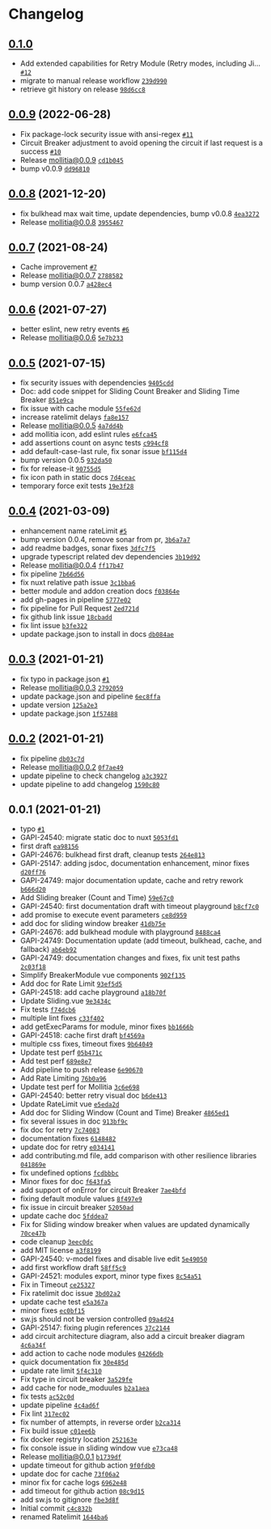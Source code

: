 # Changelog

## [0.1.0](https://github.com/genesys/mollitia/compare/0.0.9...0.1.0)

- Add extended capabilities for Retry Module (Retry modes, including Ji… [`#12`](https://github.com/genesys/mollitia/pull/12)
- migrate to manual release workflow [`239d990`](https://github.com/genesys/mollitia/commit/239d9903f96fa605f934b8193fbc2440a2a83bd1)
- retrieve git history on release [`98d6cc8`](https://github.com/genesys/mollitia/commit/98d6cc880f6b25738a9728c5c129b4b1d4624f33)

## [0.0.9](https://github.com/genesys/mollitia/compare/0.0.8...0.0.9) (2022-06-28)

- Fix package-lock security issue with ansi-regex [`#11`](https://github.com/genesys/mollitia/pull/11)
- Circuit Breaker adjustment to avoid opening the circuit if last request is a success [`#10`](https://github.com/genesys/mollitia/pull/10)
- Release mollitia@0.0.9 [`cd1b045`](https://github.com/genesys/mollitia/commit/cd1b045a95e3db8c23dd1402fcb1f4415bdbdd23)
- bump v0.0.9 [`dd96810`](https://github.com/genesys/mollitia/commit/dd968107d86c0b69dc009a5531049ef18f8a68b7)

## [0.0.8](https://github.com/genesys/mollitia/compare/0.0.7...0.0.8) (2021-12-20)

- fix bulkhead max wait time, update dependencies, bump v0.0.8 [`4ea3272`](https://github.com/genesys/mollitia/commit/4ea32724368fe3025617c80e3d6358fd51bb8dc3)
- Release mollitia@0.0.8 [`3955467`](https://github.com/genesys/mollitia/commit/3955467b2ca503e6223397d56594e23afc312ecc)

## [0.0.7](https://github.com/genesys/mollitia/compare/0.0.6...0.0.7) (2021-08-24)

- Cache improvement [`#7`](https://github.com/genesys/mollitia/pull/7)
- Release mollitia@0.0.7 [`2788582`](https://github.com/genesys/mollitia/commit/278858240173fc9621c360e96e65d82a9fc2bdb9)
- bump version 0.0.7 [`a428ec4`](https://github.com/genesys/mollitia/commit/a428ec4ac2ad3fb494042fbcc2755d9c495320a9)

## [0.0.6](https://github.com/genesys/mollitia/compare/0.0.5...0.0.6) (2021-07-27)

- better eslint, new retry events [`#6`](https://github.com/genesys/mollitia/pull/6)
- Release mollitia@0.0.6 [`5e7b233`](https://github.com/genesys/mollitia/commit/5e7b233983a8e048da4786e0d8b7f2a005811d83)

## [0.0.5](https://github.com/genesys/mollitia/compare/0.0.4...0.0.5) (2021-07-15)

- fix security issues with dependencies [`9405cdd`](https://github.com/genesys/mollitia/commit/9405cdd035c0d04511795416fcecf851ec4edbe4)
- Doc: add code snippet for Sliding Count Breaker and Sliding Time Breaker [`851e9ca`](https://github.com/genesys/mollitia/commit/851e9cafbf5a6866bc154f87bdf8d54463f3d1ec)
- fix issue with cache module [`55fe62d`](https://github.com/genesys/mollitia/commit/55fe62db59b51905cc2cbb28a5ee439c1afd53cc)
- increase ratelimit delays [`fa8e157`](https://github.com/genesys/mollitia/commit/fa8e1572a25429890c78767f4fcd14b0384ffb42)
- Release mollitia@0.0.5 [`4a7dd4b`](https://github.com/genesys/mollitia/commit/4a7dd4bc1e984036f8bc0dd91ac22a1da48048fc)
- add mollitia icon, add eslint rules [`e6fca45`](https://github.com/genesys/mollitia/commit/e6fca4576d0b8d98002f18872ec03068f29a1c2e)
- add assertions count on async tests [`c994cf8`](https://github.com/genesys/mollitia/commit/c994cf810108b909d4d3e0a1ece297cdffe0f2a3)
- add default-case-last rule, fix sonar issue [`bf115d4`](https://github.com/genesys/mollitia/commit/bf115d497a0acdd40217c5cba6b12dba57523516)
- bump version 0.0.5 [`932da50`](https://github.com/genesys/mollitia/commit/932da50c85a34e39a84c76237f70ec60a69c6d58)
- fix for release-it [`90755d5`](https://github.com/genesys/mollitia/commit/90755d58f06c8ccfd06d509d9b187b512e6ae407)
- fix icon path in static docs [`7d4ceac`](https://github.com/genesys/mollitia/commit/7d4ceac22e8c138baf018c6dd9dd888fc77046b2)
- temporary force exit tests [`19e3f28`](https://github.com/genesys/mollitia/commit/19e3f2802f01a8e8ac8ea63f51e9fc3c3c33259f)

## [0.0.4](https://github.com/genesys/mollitia/compare/0.0.3...0.0.4) (2021-03-09)

- enhancement name rateLimit [`#5`](https://github.com/genesys/mollitia/pull/5)
- bump version 0.0.4, remove sonar from pr, [`3b6a7a7`](https://github.com/genesys/mollitia/commit/3b6a7a7544fe1bca78eab02e4cd77c244a19500e)
- add readme badges, sonar fixes [`3dfc7f5`](https://github.com/genesys/mollitia/commit/3dfc7f5a2c9bb0965c723aca41a19bafb7bd962e)
- upgrade typescript related dev dependencies [`3b19d92`](https://github.com/genesys/mollitia/commit/3b19d92e3d0d631f6290ed7a6c3b7003aba940cc)
- Release mollitia@0.0.4 [`ff17b47`](https://github.com/genesys/mollitia/commit/ff17b4757699e62ad0f2006fc7caa7ed53340b0d)
- fix pipeline [`7b66d56`](https://github.com/genesys/mollitia/commit/7b66d5691d5dddb8ec0405decbe73704aa44bbde)
- fix nuxt relative path issue [`3c1bba6`](https://github.com/genesys/mollitia/commit/3c1bba6b6a6f0b9d7da16cccd9927ffbe6e26407)
- better module and addon creation docs [`f03864e`](https://github.com/genesys/mollitia/commit/f03864ea203a2738992d3bd3228dfeffbfdb9ce6)
- add gh-pages in pipeline [`5777e02`](https://github.com/genesys/mollitia/commit/5777e0284184b36ca49c80809a66c53dc22141b6)
- fix pipeline for Pull Request [`2ed721d`](https://github.com/genesys/mollitia/commit/2ed721d7f199a6fd98fdba72d3a1363a1fc5645b)
- fix github link issue [`18cbadd`](https://github.com/genesys/mollitia/commit/18cbaddcd97d279bb6c8ea85ced664c7db07a534)
- fix lint issue [`b3fe322`](https://github.com/genesys/mollitia/commit/b3fe3227e37da37a8975f894708cf30ca4a6c8f1)
- update package.json to install in docs [`db084ae`](https://github.com/genesys/mollitia/commit/db084ae0ccabfe0982aee66b287419c5fc9d0ff0)

## [0.0.3](https://github.com/genesys/mollitia/compare/0.0.2...0.0.3) (2021-01-21)

- fix typo in package.json [`#1`](https://github.com/genesys/mollitia/pull/1)
- Release mollitia@0.0.3 [`2792059`](https://github.com/genesys/mollitia/commit/2792059511bb5ca4aa72a8c0dfd22f6fe34bfdfd)
- update package.json and pipeline [`6ec8ffa`](https://github.com/genesys/mollitia/commit/6ec8ffa851cd34d1ad8015e2acbae1e006918fb6)
- update version [`125a2e3`](https://github.com/genesys/mollitia/commit/125a2e34a30c544a33490e78ed637fa30137023a)
- update package.json [`1f57488`](https://github.com/genesys/mollitia/commit/1f57488282836515093295cb9d1316e4db37fcc8)

## [0.0.2](https://github.com/genesys/mollitia/compare/0.0.1...0.0.2) (2021-01-21)

- fix pipeline [`db03c7d`](https://github.com/genesys/mollitia/commit/db03c7dccf016909be8e7244925289041860f4f8)
- Release mollitia@0.0.2 [`0f7ae49`](https://github.com/genesys/mollitia/commit/0f7ae49c4fa27a812049ab547809a801abab6764)
- update pipeline to check changelog [`a3c3927`](https://github.com/genesys/mollitia/commit/a3c3927728978ed9a94128f7fc7ffc7b39927752)
- update pipeline to add changelog [`1590c80`](https://github.com/genesys/mollitia/commit/1590c809d1f8e7f8353df9e8f71659ca00974f5c)

## 0.0.1 (2021-01-21)

- typo [`#1`](https://github.com/genesys/mollitia/pull/1)
- GAPI-24540: migrate static doc to nuxt [`5053fd1`](https://github.com/genesys/mollitia/commit/5053fd1439d0a22ac346b013a6546c64fa373f12)
- first draft [`ea98156`](https://github.com/genesys/mollitia/commit/ea98156cc029d6cbb4c42041dde5a94da02bc527)
- GAPI-24676: bulkhead first draft, cleanup tests [`264e813`](https://github.com/genesys/mollitia/commit/264e813330d121387dc1db910cc175a6efc88d93)
- GAPI-25147: adding jsdoc, documentation enhancement, minor fixes [`d20ff76`](https://github.com/genesys/mollitia/commit/d20ff762e53a049da2d251ceacb3f0bf5d9a1351)
- GAPI-24749: major documentation update, cache and retry rework [`b666d20`](https://github.com/genesys/mollitia/commit/b666d20df6f56a1ba7b6f5a3b07fa44ab5152c91)
- Add Sliding breaker (Count and Time) [`59e67c0`](https://github.com/genesys/mollitia/commit/59e67c076eeb351f3b334f0f910775bca202ff63)
- GAPI-24540: first documentation draft with timeout playground [`b8cf7c0`](https://github.com/genesys/mollitia/commit/b8cf7c0fcdafaf752f977fc3bc495707154c5d98)
- add promise to execute event parameters [`ce8d959`](https://github.com/genesys/mollitia/commit/ce8d959b6f8e0534c650311b9041d14cf068a75a)
- add doc for sliding window breaker [`41db75e`](https://github.com/genesys/mollitia/commit/41db75e5927c111e8ed43319b0727d83a9b8a114)
- GAPI-24676: add bulkhead module with playground [`8488ca4`](https://github.com/genesys/mollitia/commit/8488ca45a278646bd94aa990620e5f9a51a61c27)
- GAPI-24749: Documentation update (add timeout, bulkhead, cache, and fallback) [`ab6eb92`](https://github.com/genesys/mollitia/commit/ab6eb92966e4fed16ec26d875d004042aaa74dcb)
- GAPI-24749: documentation changes and fixes, fix unit test paths [`2c03f18`](https://github.com/genesys/mollitia/commit/2c03f1864c333bd802d7c2a6f15361d14dbd5a2a)
- Simplify BreakerModule vue components [`902f135`](https://github.com/genesys/mollitia/commit/902f135393475d25a5f94bbab9d2426fb6850f32)
- Add doc for Rate Limit [`93ef5d5`](https://github.com/genesys/mollitia/commit/93ef5d54398ead3afe02a21b23ed3e82a9a612f0)
- GAPI-24518: add cache playground [`a18b70f`](https://github.com/genesys/mollitia/commit/a18b70fbb99039698b98355f98742375166df534)
- Update Sliding.vue [`9e3434c`](https://github.com/genesys/mollitia/commit/9e3434c645895d6b60ba247f04844541d6624e4f)
- Fix tests [`f74dcb6`](https://github.com/genesys/mollitia/commit/f74dcb6e2f6d09f457f2e0f7d9fa16c09686d9e1)
- multiple lint fixes [`c33f402`](https://github.com/genesys/mollitia/commit/c33f4027c73f0872eb90c93f7af7892a8796a674)
- add getExecParams for module, minor fixes [`bb1666b`](https://github.com/genesys/mollitia/commit/bb1666bdb0bcbba6462734120dd1b014177c1a74)
- GAPI-24518: cache first draft [`bf4569a`](https://github.com/genesys/mollitia/commit/bf4569aef3078a2d76fc7fa1471909a577068edc)
- multiple css fixes, timeout fixes [`9b64049`](https://github.com/genesys/mollitia/commit/9b6404917cda3c36da29b02ef2741eafc59db477)
- Update test perf [`05b471c`](https://github.com/genesys/mollitia/commit/05b471ce17f66405098b199c80ef7ddca118b856)
- Add test perf [`689e8e7`](https://github.com/genesys/mollitia/commit/689e8e7a1d124a8172fb45f1ceba3a7c9f475d7b)
- Add pipeline to push release [`6e90670`](https://github.com/genesys/mollitia/commit/6e90670bee81f33223c1dcd6c83b7b5ac6cd9282)
- Add Rate Limiting [`76b0a96`](https://github.com/genesys/mollitia/commit/76b0a969ba8f2ce79fc87ccced6a690d39a62d13)
- Update test perf for Mollitia [`3c6e698`](https://github.com/genesys/mollitia/commit/3c6e6989bdae3be0519928697952e505bdd022dd)
- GAPI-24540: better retry visual doc [`b6de413`](https://github.com/genesys/mollitia/commit/b6de413344563847d7dfd4c297eb51a2cd23d703)
- Update RateLimit vue [`e5eda2d`](https://github.com/genesys/mollitia/commit/e5eda2d689c50bbbea62e554bc34e4e89e48b21b)
- Add doc for Sliding Window (Count and Time) Breaker [`4865ed1`](https://github.com/genesys/mollitia/commit/4865ed12d70284bda101e7136ab1486816b15ae2)
- fix several issues in doc [`913bf9c`](https://github.com/genesys/mollitia/commit/913bf9c57b1df166d60b2a9be5839f32e6525148)
- fix doc for retry [`7c74083`](https://github.com/genesys/mollitia/commit/7c740835f784284fc192aae36c0a54ec4117555e)
- documentation fixes [`6148482`](https://github.com/genesys/mollitia/commit/6148482e989503d14b520c802ec5eea0a167aa46)
- update doc for retry [`e034141`](https://github.com/genesys/mollitia/commit/e0341414ae61ccb11e3755bbc58d4229eed34f2c)
- add contributing.md file, add comparison with other resilience libraries [`041869e`](https://github.com/genesys/mollitia/commit/041869ea3597154db226c701ae0276fc7fd0f5ee)
- fix undefined options [`fcdbbbc`](https://github.com/genesys/mollitia/commit/fcdbbbc01124e6caaab5d36e8da1d7ba4c2c8fbc)
- Minor fixes for doc [`f643fa5`](https://github.com/genesys/mollitia/commit/f643fa5330b717b7e2ca50cfb366b83355309fcd)
- add support of onError for circuit Breaker [`7ae4bfd`](https://github.com/genesys/mollitia/commit/7ae4bfd4831cf7934110e94ee2d525d35eb70868)
- fixing default module values [`8f497e9`](https://github.com/genesys/mollitia/commit/8f497e99969795015f2f6801e2e9ac07a7656998)
- fix issue in circuit breaker [`52050ad`](https://github.com/genesys/mollitia/commit/52050ad85194da460ee799a3d59c6931c59007a7)
- update cache doc [`5fddea7`](https://github.com/genesys/mollitia/commit/5fddea77eb97f1795cb2e5088a04e07f683f56ca)
- Fix for Sliding window breaker when values are updated dynamically [`70ce47b`](https://github.com/genesys/mollitia/commit/70ce47bc1481ffa8c3c7d1015134915a41f926b3)
- code cleanup [`3eec0dc`](https://github.com/genesys/mollitia/commit/3eec0dc5a04f1c013bc48aa0932b9c6233a63c9e)
- add MIT license [`a3f8199`](https://github.com/genesys/mollitia/commit/a3f81998e5350353e6d25047ca59724e0c1a6f53)
- GAPI-24540: v-model fixes and disable live edit [`5e49050`](https://github.com/genesys/mollitia/commit/5e4905063dac84618a7c909ca1bdc7fc8ca2d229)
- add first workflow draft [`58ff5c9`](https://github.com/genesys/mollitia/commit/58ff5c992244dedb95429fdac16dd8cd256fa3ab)
- GAPI-24521: modules export, minor type fixes [`8c54a51`](https://github.com/genesys/mollitia/commit/8c54a51b7094531cef79c7e5056116493a1d9f9a)
- Fix in Timeout [`ce25327`](https://github.com/genesys/mollitia/commit/ce253276edbce1ca2da0ddd19c6d09e802990574)
- Fix ratelimit doc issue [`3bd02a2`](https://github.com/genesys/mollitia/commit/3bd02a2116f0188efc85e72adbc02d1416e1a48a)
- update cache test [`e5a367a`](https://github.com/genesys/mollitia/commit/e5a367a5523dbfc5476da4c832a3b5b82ff3ad45)
- minor fixes [`ec0bf15`](https://github.com/genesys/mollitia/commit/ec0bf1593b68f86009089f8d83d1cfd10b4f27b1)
- sw.js should not be version controlled [`09a4d24`](https://github.com/genesys/mollitia/commit/09a4d24747cacfc6a75dcd12023e961fdcb4646f)
- GAPI-25147: fixing plugin references [`37c2144`](https://github.com/genesys/mollitia/commit/37c2144ce08a6e7c82c0a5dc9cdc33327360b7c6)
- add circuit architecture diagram, also add a circuit breaker diagram [`4c6a34f`](https://github.com/genesys/mollitia/commit/4c6a34f3dac2d6c3be6b3823fd3430e97c241f5c)
- add action to cache node modules [`04266db`](https://github.com/genesys/mollitia/commit/04266db86356820e6a00a7e01f6ccdd582d00029)
- quick documentation fix [`30e485d`](https://github.com/genesys/mollitia/commit/30e485da58ee6e93f66114d0e1bf1aab76796c0b)
- update rate limit [`5f4c310`](https://github.com/genesys/mollitia/commit/5f4c3109a432a6ecf5132f178b5266201a5f6167)
- Fix type in circuit breaker [`3a529fe`](https://github.com/genesys/mollitia/commit/3a529fe0e9b0b91f773ef88b0d50f60e4f29bd44)
- add cache for node_moduules [`b2a1aea`](https://github.com/genesys/mollitia/commit/b2a1aea78febd2248d244579a4550e07c472724f)
- fix tests [`ac52c0d`](https://github.com/genesys/mollitia/commit/ac52c0d8df9203af7939be1615336bf569057e73)
- update pipeline [`4c4ad6f`](https://github.com/genesys/mollitia/commit/4c4ad6f31d354381c3d3fcdfc934cc3dad70c3e8)
- Fix lint [`317ec02`](https://github.com/genesys/mollitia/commit/317ec02d4a0abb2f0e28ae97dc1761caf6e5a15a)
- fix number of attempts, in reverse order [`b2ca314`](https://github.com/genesys/mollitia/commit/b2ca314425f2a414c97397bae3e020d4222e25fa)
- Fix build issue [`c01ee6b`](https://github.com/genesys/mollitia/commit/c01ee6b2bb34055b4b918e8b781eeb1ec06ea496)
- fix docker registry location [`252163e`](https://github.com/genesys/mollitia/commit/252163e86290ac3b60a7b7d4329c9892eb412048)
- fix console issue in sliding window vue [`e73ca48`](https://github.com/genesys/mollitia/commit/e73ca48e468a5d547f32ed641c6d3007550fc7ce)
- Release mollitia@0.0.1 [`b1739df`](https://github.com/genesys/mollitia/commit/b1739df1ba8bf6bcf053d4633e935c3e68227957)
- update timeout for github action [`9f0fdb0`](https://github.com/genesys/mollitia/commit/9f0fdb0d46682a5b8cc46c99c098cebeced77690)
- update doc for cache [`73f06a2`](https://github.com/genesys/mollitia/commit/73f06a25ac5f2683da7d98f9d40dbb7036f0614c)
- minor fix for cache logs [`6962e48`](https://github.com/genesys/mollitia/commit/6962e48972cc2e7565cb58838828f8a826d7d2d0)
- add timeout for github action [`08c9d15`](https://github.com/genesys/mollitia/commit/08c9d15c75fe26d0776ae31bf704f44855ecb3bd)
- add sw.js to gitignore [`fbe3d8f`](https://github.com/genesys/mollitia/commit/fbe3d8fe7a551b41d8603c7e79901657ca686293)
- Initial commit [`c4c832b`](https://github.com/genesys/mollitia/commit/c4c832b89ff295dfb573fc62204bde48e6103e28)
- renamed Ratelimit [`1644ba6`](https://github.com/genesys/mollitia/commit/1644ba6504b6531c15c5a0312f21ca500e857d5c)
